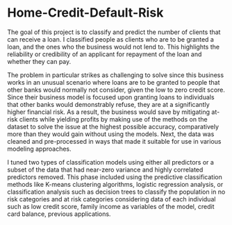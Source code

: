 # Home-Credit-Default-Risk
The goal of this project is to classify and predict the number of clients that can receive a 
loan. I classified people as clients who are to be granted a loan, and the ones who the
business would not lend to. This highlights the reliability or credibility of an applicant for
repayment of the loan and whether they can pay.

The problem in particular strikes as challenging to solve since this business works in an unusual
scenario where loans are to be granted to people that other banks would normally not consider,
given the low to zero credit score. Since their business model is focused upon granting loans to
individuals that other banks would demonstrably refuse, they are at a significantly higher
financial risk. As a result, the business would save by mitigating at-risk clients while yielding
profits by making use of the methods on the dataset to solve the issue at the highest possible
accuracy, comparatively more than they would gain without using the models.
Next, the data was cleaned and pre-processed in ways that made it suitable for use in various
modeling approaches.

I tuned two types of classification models using either all predictors or a subset of the data that had near-zero
variance and highly correlated predictors removed. This phase included using the predictive
classification methods like K-means clustering algorithms, logistic regression analysis, or
classification analysis such as decision trees to classify the population in no risk categories and
at risk categories considering data of each individual such as low credit score, family income as
variables of the model, credit card balance, previous applications.
